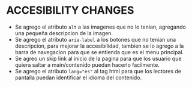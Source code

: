 # ACCESIBILITY CHANGES

-   Se agrego el atributo `alt` a las imagenes que no lo tenian, agregando una pequeña descripcion de la imagen.
-   Se agrego el atributo `aria-label` a los botones que no tenian una descripcion, para mejorar la accesibilidad, tambien se lo agrego a la barra de navegacion para que se entienda que es el menu principal.
-   Se agreo un skip link al inicio de la pagina para que los usuario que quiera saltar a main/contenido puedan hacerlo facilmente.
-   Se agrego el atributo `lang="es"` al tag html para que los lectores de pantalla puedan identificar el idioma del contenido.
